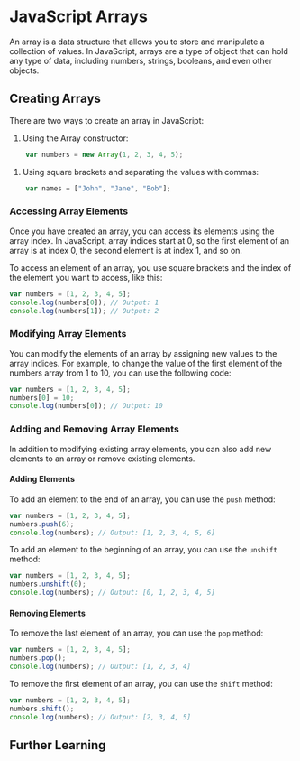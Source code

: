 # JavaScript Arrays

An array is a data structure that allows you to store and manipulate a collection of values. In JavaScript, arrays are a type of object that can hold any type of data, including numbers, strings, booleans, and even other objects.

## Creating Arrays

There are two ways to create an array in JavaScript:

1. Using the Array constructor:

```js
	var numbers = new Array(1, 2, 3, 4, 5);
```

1. Using square brackets and separating the values with commas:

```js
	var names = ["John", "Jane", "Bob"];
```

### Accessing Array Elements

Once you have created an array, you can access its elements using the array index. In JavaScript, array indices start at 0, so the first element of an array is at index 0, the second element is at index 1, and so on.

To access an element of an array, you use square brackets and the index of the element you want to access, like this:

```js
var numbers = [1, 2, 3, 4, 5];
console.log(numbers[0]); // Output: 1
console.log(numbers[1]); // Output: 2
```

### Modifying Array Elements

You can modify the elements of an array by assigning new values to the array indices. For example, to change the value of the first element of the numbers array from 1 to 10, you can use the following code:

```js
var numbers = [1, 2, 3, 4, 5];
numbers[0] = 10;
console.log(numbers[0]); // Output: 10
```

### Adding and Removing Array Elements

In addition to modifying existing array elements, you can also add new elements to an array or remove existing elements.

#### Adding Elements

To add an element to the end of an array, you can use the `push` method:

```js
var numbers = [1, 2, 3, 4, 5];
numbers.push(6);
console.log(numbers); // Output: [1, 2, 3, 4, 5, 6]
```

To add an element to the beginning of an array, you can use the `unshift` method:

```js
var numbers = [1, 2, 3, 4, 5];
numbers.unshift(0);
console.log(numbers); // Output: [0, 1, 2, 3, 4, 5]
```

#### Removing Elements

To remove the last element of an array, you can use the `pop` method:

```js
var numbers = [1, 2, 3, 4, 5];
numbers.pop();
console.log(numbers); // Output: [1, 2, 3, 4]
```

To remove the first element of an array, you can use the `shift` method:

```js
var numbers = [1, 2, 3, 4, 5];
numbers.shift();
console.log(numbers); // Output: [2, 3, 4, 5]
```

## Further Learning
